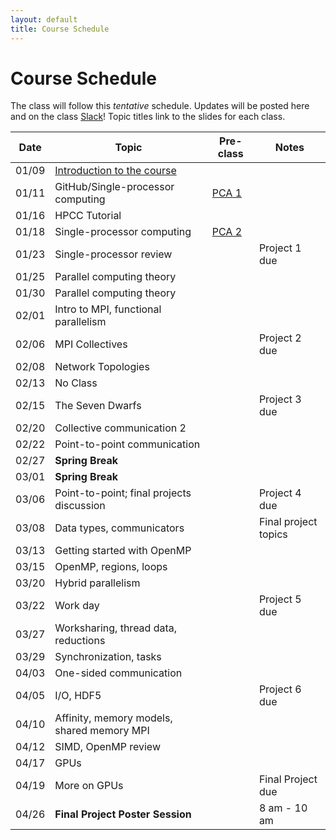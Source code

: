```yaml
---
layout: default
title: Course Schedule
---
```


# Course Schedule

The class will follow this _tentative_ schedule. Updates will be posted here and on the class [Slack](http://cmse-822.slack.com)!
Topic titles link to the slides for each class.

| Date  | Topic                                             | Pre-class                    | Notes                |
| ----- | ------------------------------------------------- | ---------------------------- | -------------------- |
| 01/09 | [Introduction to the course](assets/Lecture0.pdf) |                              |                      |
| 01/11 | GitHub/Single-processor computing                 | [PCA 1](assignments/pca1.md) |                      |
| 01/16 | HPCC Tutorial                                     |                              |                      |
| 01/18 | Single-processor computing                        | [PCA 2](assignments/pca2.md) |                      |
| 01/23 | Single-processor review                           |                              | Project 1 due        |
| 01/25 | Parallel computing theory                         |                              |                      |
| 01/30 | Parallel computing theory                         |                              |                      |
| 02/01 | Intro to MPI, functional parallelism              |                              |                      |
| 02/06 | MPI Collectives                                   |                              | Project 2 due        |
| 02/08 | Network Topologies                                |                              |                      |
| 02/13 | No Class                                          |                              |                      |
| 02/15 | The Seven Dwarfs                                  |                              | Project 3 due        |
| 02/20 | Collective communication 2                        |                              |                      |
| 02/22 | Point-to-point communication                      |                              |                      |
| 02/27 | **Spring Break**                                  |                              |                      |
| 03/01 | **Spring Break**                                  |                              |                      |
| 03/06 | Point-to-point; final projects discussion         |                              | Project 4 due        |
| 03/08 | Data types, communicators                         |                              | Final project topics |
| 03/13 | Getting started with OpenMP                       |                              |                      |
| 03/15 | OpenMP, regions, loops                            |                              |                      |
| 03/20 | Hybrid parallelism                                |                              |                      |
| 03/22 | Work day                                          |                              | Project 5 due        |
| 03/27 | Worksharing, thread data, reductions              |                              |                      |
| 03/29 | Synchronization, tasks                            |                              |                      |
| 04/03 | One-sided communication                           |                              |                      |
| 04/05 | I/O, HDF5                                         |                              | Project 6 due        |
| 04/10 | Affinity, memory models, shared memory MPI        |                              |                      |
| 04/12 | SIMD, OpenMP review                               |                              |                      |
| 04/17 | GPUs                                              |                              |                      |
| 04/19 | More on GPUs                                      |                              | Final Project due    |
| 04/26 | **Final Project Poster Session**                  |                              | 8 am - 10 am         |
